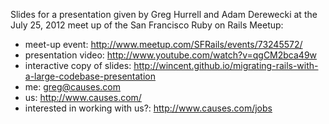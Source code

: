 Slides for a presentation given by Greg Hurrell and Adam Derewecki at the July
25, 2012 meet up of the San Francisco Ruby on Rails Meetup:

- meet-up event:
  http://www.meetup.com/SFRails/events/73245572/
- presentation video:
  http://www.youtube.com/watch?v=qgCM2bca49w
- interactive copy of slides:
  http://wincent.github.io/migrating-rails-with-a-large-codebase-presentation
- me:
  greg@causes.com
- us:
  http://www.causes.com/
- interested in working with us?:
  http://www.causes.com/jobs

